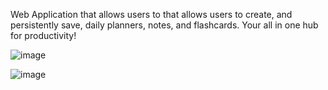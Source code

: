 Web Application that allows users to that allows users to create, and persistently save, daily planners, notes, and flashcards. Your all in one hub for productivity!

![image](https://github.com/Jsamuda25/On-Point-Productivity/assets/92758403/c8f9b928-bf12-46bb-b1ef-2ee37ee7a1c6)

![image](https://github.com/Jsamuda25/On-Point-Productivity/assets/92758403/5ef8ec37-8939-4db4-b2e3-80d3630c009c)

